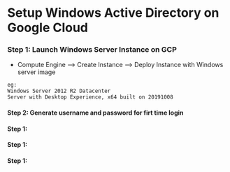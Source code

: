 # Setup Windows Active Directory on Google Cloud


### Step 1: Launch Windows Server Instance on GCP
* Compute Engine
       --> Create Instance
              --> Deploy Instance with Windows server image

```
eg:
Windows Server 2012 R2 Datacenter
Server with Desktop Experience, x64 built on 20191008
```

#### Step 2: Generate username and password for firt time login


#### Step 1: 

#### Step 1: 

#### Step 1: 

